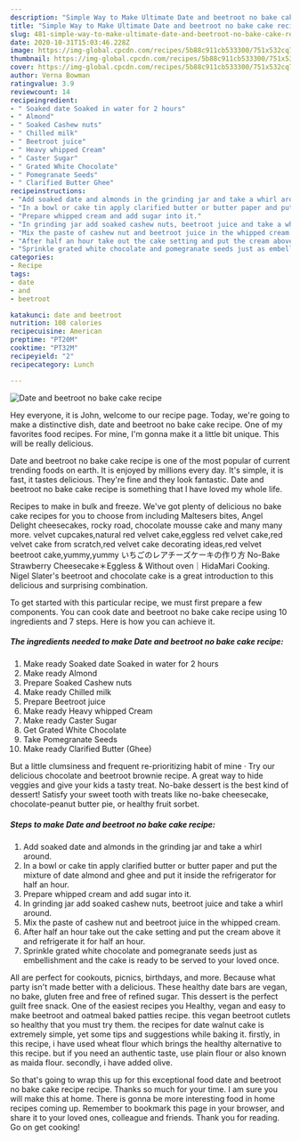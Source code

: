 ```yaml
---
description: "Simple Way to Make Ultimate Date and beetroot no bake cake recipe"
title: "Simple Way to Make Ultimate Date and beetroot no bake cake recipe"
slug: 481-simple-way-to-make-ultimate-date-and-beetroot-no-bake-cake-recipe
date: 2020-10-31T15:03:46.228Z
image: https://img-global.cpcdn.com/recipes/5b88c911cb533300/751x532cq70/date-and-beetroot-no-bake-cake-recipe-recipe-main-photo.jpg
thumbnail: https://img-global.cpcdn.com/recipes/5b88c911cb533300/751x532cq70/date-and-beetroot-no-bake-cake-recipe-recipe-main-photo.jpg
cover: https://img-global.cpcdn.com/recipes/5b88c911cb533300/751x532cq70/date-and-beetroot-no-bake-cake-recipe-recipe-main-photo.jpg
author: Verna Bowman
ratingvalue: 3.9
reviewcount: 14
recipeingredient:
- " Soaked date Soaked in water for 2 hours"
- " Almond"
- " Soaked Cashew nuts"
- " Chilled milk"
- " Beetroot juice"
- " Heavy whipped Cream"
- " Caster Sugar"
- " Grated White Chocolate"
- " Pomegranate Seeds"
- " Clarified Butter Ghee"
recipeinstructions:
- "Add soaked date and almonds in the grinding jar and take a whirl around."
- "In a bowl or cake tin apply clarified butter or butter paper and put the mixture of date almond and ghee and put it inside the refrigerator for half an hour."
- "Prepare whipped cream and add sugar into it."
- "In grinding jar add soaked cashew nuts, beetroot juice and take a whirl around."
- "Mix the paste of cashew nut and beetroot juice in the whipped cream."
- "After half an hour take out the cake setting and put the cream above it and refrigerate it for half an hour."
- "Sprinkle grated white chocolate and pomegranate seeds just as embellishment and the cake is ready to be served to your loved once."
categories:
- Recipe
tags:
- date
- and
- beetroot

katakunci: date and beetroot 
nutrition: 108 calories
recipecuisine: American
preptime: "PT20M"
cooktime: "PT32M"
recipeyield: "2"
recipecategory: Lunch

---
```



![Date and beetroot no bake cake recipe](https://img-global.cpcdn.com/recipes/5b88c911cb533300/751x532cq70/date-and-beetroot-no-bake-cake-recipe-recipe-main-photo.jpg)

Hey everyone, it is John, welcome to our recipe page. Today, we're going to make a distinctive dish, date and beetroot no bake cake recipe. One of my favorites food recipes. For mine, I'm gonna make it a little bit unique. This will be really delicious.

Date and beetroot no bake cake recipe is one of the most popular of current trending foods on earth. It is enjoyed by millions every day. It's simple, it is fast, it tastes delicious. They're fine and they look fantastic. Date and beetroot no bake cake recipe is something that I have loved my whole life.

Recipes to make in bulk and freeze. We&#39;ve got plenty of delicious no bake cake recipes for you to choose from including Maltesers bites, Angel Delight cheesecakes, rocky road, chocolate mousse cake and many many more. velvet cupcakes,natural red velvet cake,eggless red velvet cake,red velvet cake from scratch,red velvet cake decorating ideas,red velvet beetroot cake,yummy,yummy いちごのレアチーズケーキの作り方 No-Bake Strawberry Cheesecake＊Eggless &amp; Without oven｜HidaMari Cooking. Nigel Slater&#39;s beetroot and chocolate cake is a great introduction to this delicious and surprising combination.


To get started with this particular recipe, we must first prepare a few components. You can cook date and beetroot no bake cake recipe using 10 ingredients and 7 steps. Here is how you can achieve it.

<!--inarticleads1-->

##### The ingredients needed to make Date and beetroot no bake cake recipe:

1. Make ready  Soaked date Soaked in water for 2 hours
1. Make ready  Almond
1. Prepare  Soaked Cashew nuts
1. Make ready  Chilled milk
1. Prepare  Beetroot juice
1. Make ready  Heavy whipped Cream
1. Make ready  Caster Sugar
1. Get  Grated White Chocolate
1. Take  Pomegranate Seeds
1. Make ready  Clarified Butter (Ghee)


But a little clumsiness and frequent re-prioritizing habit of mine · Try our delicious chocolate and beetroot brownie recipe. A great way to hide veggies and give your kids a tasty treat. No-bake dessert is the best kind of dessert! Satisfy your sweet tooth with treats like no-bake cheesecake, chocolate-peanut butter pie, or healthy fruit sorbet. 

<!--inarticleads2-->

##### Steps to make Date and beetroot no bake cake recipe:

1. Add soaked date and almonds in the grinding jar and take a whirl around.
1. In a bowl or cake tin apply clarified butter or butter paper and put the mixture of date almond and ghee and put it inside the refrigerator for half an hour.
1. Prepare whipped cream and add sugar into it.
1. In grinding jar add soaked cashew nuts, beetroot juice and take a whirl around.
1. Mix the paste of cashew nut and beetroot juice in the whipped cream.
1. After half an hour take out the cake setting and put the cream above it and refrigerate it for half an hour.
1. Sprinkle grated white chocolate and pomegranate seeds just as embellishment and the cake is ready to be served to your loved once.


All are perfect for cookouts, picnics, birthdays, and more. Because what party isn&#39;t made better with a delicious. These healthy date bars are vegan, no bake, gluten free and free of refined sugar. This dessert is the perfect guilt free snack. One of the easiest recipes you Healthy, vegan and easy to make beetroot and oatmeal baked patties recipe. this vegan beetroot cutlets so healthy that you must try them. the recipes for date walnut cake is extremely simple, yet some tips and suggestions while baking it. firstly, in this recipe, i have used wheat flour which brings the healthy alternative to this recipe. but if you need an authentic taste, use plain flour or also known as maida flour. secondly, i have added olive. 

So that's going to wrap this up for this exceptional food date and beetroot no bake cake recipe recipe. Thanks so much for your time. I am sure you will make this at home. There is gonna be more interesting food in home recipes coming up. Remember to bookmark this page in your browser, and share it to your loved ones, colleague and friends. Thank you for reading. Go on get cooking!
